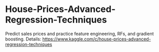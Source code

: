 # House-Prices-Advanced-Regression-Techniques

Predict sales prices and practice feature engineering, RFs, and gradient boosting. Details: https://www.kaggle.com/c/house-prices-advanced-regression-techniques

